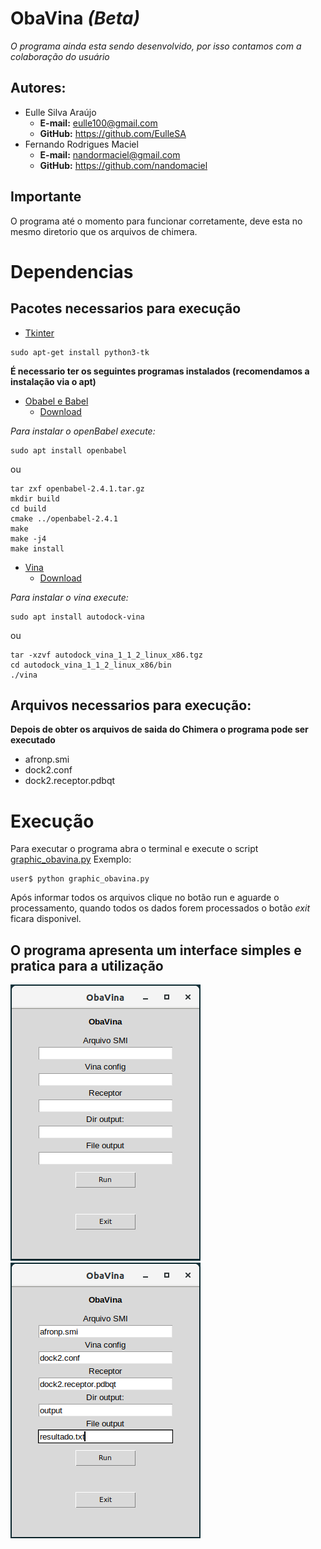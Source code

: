 # ObaVina *(Beta)*

*O programa ainda esta sendo desenvolvido, por isso contamos com a colaboração do usuário*

## Autores:
 * Eulle Silva Araújo
 	* **E-mail:** eulle100@gmail.com
	* **GitHub:** https://github.com/EulleSA
* Fernando Rodrigues Maciel
	* **E-mail:** nandormaciel@gmail.com
	* **GitHub:** https://github.com/nandomaciel

## Importante
O programa até o momento para funcionar corretamente, deve esta no mesmo diretorio que os arquivos de chimera.


# Dependencias

## Pacotes necessarios para execução

* [Tkinter](https://docs.python.org/3/library/tkinter.html)
```
sudo apt-get install python3-tk
```

**É necessario ter os seguintes programas instalados (recomendamos a instalação via o apt)**

* [Obabel e Babel](http://openbabel.org)
	* [Download](https://sourceforge.net/projects/openbabel/files/openbabel/2.4.1/openbabel-2.4.1.tar.gz/download)

*Para instalar o openBabel execute:*

```
sudo apt install openbabel
```

ou

```
tar zxf openbabel-2.4.1.tar.gz
mkdir build
cd build
cmake ../openbabel-2.4.1
make
make -j4
make install
```

* [Vina](http://vina.scripps.edu/)
	* [Download](http://vina.scripps.edu/download/autodock_vina_1_1_2_linux_x86.tgz)

*Para instalar o vina execute:*

```
sudo apt install autodock-vina
```
ou

```
tar -xzvf autodock_vina_1_1_2_linux_x86.tgz
cd autodock_vina_1_1_2_linux_x86/bin
./vina
```

## Arquivos necessarios para execução:

**Depois de obter os arquivos de saida do Chimera o programa pode ser executado**
* afronp.smi
* dock2.conf
* dock2.receptor.pdbqt

# Execução

Para executar o programa abra o terminal e execute o script [graphic_obavina.py](graphic_obavina.py)
Exemplo:
```shell
user$ python graphic_obavina.py
```

Após informar todos os arquivos clique no botão run e aguarde o processamento, quando todos os dados forem
processados o botão _exit_ ficara disponivel.

## O programa apresenta um interface simples e pratica para a utilização

![Obavina](img/obavina1_captura.png)
![Obavina](img/obavina2_captura.png)

